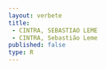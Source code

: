 ```yaml
---
layout: verbete
title:
 - CINTRA, SEBASTIAO LEME
 - CINTRA, Sebastião Leme
published: false
type: R
---
```


